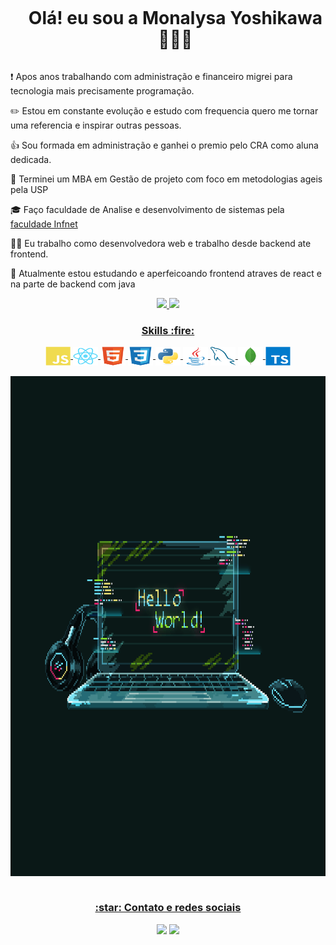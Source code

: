 <div>

  <ul align="center">
    <h1 style="display: inline-block">Olá! eu sou a Monalysa Yoshikawa 👋👩‍💻</h1>
  
</div>

<div>
  
  :exclamation:  Apos anos trabalhando com administração e financeiro migrei para tecnologia mais precisamente programação.
  
  :pencil2: Estou em constante evolução e estudo com frequencia quero me tornar uma referencia e inspirar outras pessoas. 
  
 :thumbsup: Sou formada em administração e ganhei o premio pelo CRA como aluna dedicada.
  
  :star2: Terminei um MBA em Gestão de projeto com foco em metodologias ageis pela USP
  
  :mortar_board: Faço faculdade de Analise e desenvolvimento de sistemas pela <a href="https://www.infnet.edu.br/infnet/home/">faculdade Infnet</a>
  
  🐱‍💻 Eu trabalho como desenvolvedora web e trabalho desde backend ate frontend.
  
  🌱 Atualmente estou estudando e aperfeicoando frontend atraves de react e na parte de backend com java
  
  
</div>

<div align="center">
  <a href="https://github.com/LysaKYoshikawa">
  <img height="180em" src="https://github-readme-stats.vercel.app/api?username=LysaKYoshikawa&show_icons=true&theme=tokyonight&include_all_commits=true&count_private=true"/>
  <img height="180em" src="https://github-readme-stats.vercel.app/api/top-langs/?username=LysaKYoshikawa&layout=compact&langs_count=7&theme=tokyonight"/>
</div>
    <h3 align="center">Skills :fire: </h3>
    
<div align="center" style="display: inline_block">
  <img align="center" alt="Lysa-Js" height="30" width="40" src="https://raw.githubusercontent.com/devicons/devicon/master/icons/javascript/javascript-plain.svg">
  <img align="center" alt="Lysa-React" height="30" width="40" src="https://raw.githubusercontent.com/devicons/devicon/master/icons/react/react-original.svg">
  <img align="center" alt="Lysa-HTML" height="30" width="40" src="https://raw.githubusercontent.com/devicons/devicon/master/icons/html5/html5-original.svg">
  <img align="center" alt="Lysa-CSS" height="30" width="40" src="https://raw.githubusercontent.com/devicons/devicon/master/icons/css3/css3-original.svg">
  <img align="center" alt="Lysa-Python" height="30" width="40" src="https://raw.githubusercontent.com/devicons/devicon/master/icons/python/python-original.svg">
  <img align="center" alt="Lysa-Java" height="30" width="40" src="https://raw.githubusercontent.com/devicons/devicon/master/icons/java/java-original.svg">
  <img align="center" alt="Lysa-Mysql" height="30" width="40" src="https://raw.githubusercontent.com/devicons/devicon/master/icons/mysql/mysql-original.svg">
  <img align="center" alt="Lysa-MongoDB" height="30" width="40" src="https://raw.githubusercontent.com/devicons/devicon/master/icons/mongodb/mongodb-original.svg">
  <img align="center" alt="Lysa-TypeScript" height="30" width="40" src="https://raw.githubusercontent.com/devicons/devicon/master/icons/typescript/typescript-original.svg">
  
</div>
<br>

<div align="center" style="display: inline_block">
  
  <img align="center" src="./imagem1.gif" alt="Imagem" width="600px" height="800px">
  
</div>

<br>
  

<h3 align="center"> :star: Contato e redes sociais </h3>


<div align="center">
  <a href = "mailto:monalysaklauck@gmail.com"><img src="https://img.shields.io/badge/-Gmail-%23333?style=for-the-badge&logo=gmail&logoColor=white" target="_blank"></a>
  <a href="https://www.linkedin.com/in/monalysa-yoshikawa/" target="_blank"><img src="https://img.shields.io/badge/-LinkedIn-%230077B5?style=for-the-badge&logo=linkedin&logoColor=white" target="_blank"></a> 
  
</div>

